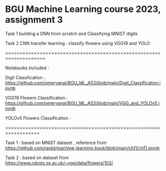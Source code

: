 # BGU Machine Learning course 2023, assignment 3
Task 1  building a DNN from scratch and Classifying MNIST digits

Task 2  CNN transfer learning : classify flowers using VGG19 and YOLO

====================================================================

Notebooks included :

Digit Classfication : https://github.com/omeryanai/BGU_ML_AS3/blob/main/Digit_Classification.ipynb

VGG19 Flowers Classification : https://github.com/omeryanai/BGU_ML_AS3/blob/main/VGG_and_YOLOv5.ipynb

YOLOv5 Flowers Classification :

==================================================================

Task 1 : based on MNIST dataset , reference from https://github.com/rasbt/machine-learning-book/blob/main/ch11/ch11.ipynb

Task 2 : based on dataset from https://www.robots.ox.ac.uk/~vgg/data/flowers/102/
